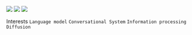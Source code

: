 <img src="https://img.shields.io/badge/python-3776AB?style=flat-square&logo=python&logoColor=white"/> <img src="https://img.shields.io/badge/pytorch-EE4C2C?style=flat-square&logo=pytorch&logoColor=white"/> <img src="https://img.shields.io/badge/react-61DAFB?style=flat-square&logo=react&logoColor=white"/> 

Interests
```Language model``` ```Conversational System``` ```Information processing``` ```Diffusion```
